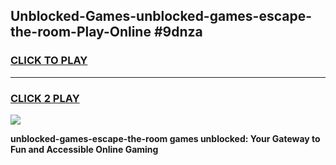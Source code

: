 
## Unblocked-Games-unblocked-games-escape-the-room-Play-Online #9dnza
<h3>
<a href="https://news.freeplayer.one?title=unblocked-games-escape-the-room&ref=3">CLICK TO PLAY</a></h3>
<hr>

<h3>
<a href="https://news.freeplayer.one?title=unblocked-games-escape-the-room&ref=3">CLICK 2 PLAY</a>
  
</h3>

<a href="https://news.freeplayer.one?title=unblocked-games-escape-the-room&ref=3"><img src="https://clearcache.store/games.png"></a>


**unblocked-games-escape-the-room games unblocked: Your Gateway to Fun and Accessible Online Gaming**
